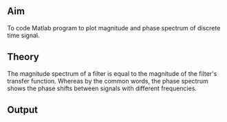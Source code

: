 ## Aim
To code Matlab program to plot magnitude and phase spectrum of discrete time signal.
 
## Theory

The magnitude spectrum of a filter is equal to the magnitude of the filter's transfer function. Whereas by the common words, the phase spectrum shows the phase shifts between signals with different frequencies.
 

## Output